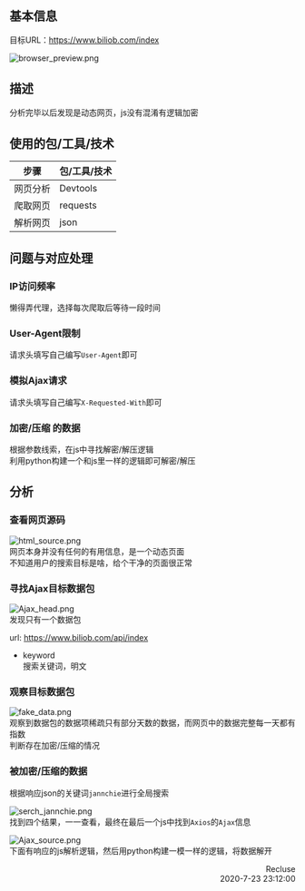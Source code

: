 ## 基本信息  
目标URL：https://www.biliob.com/index  
<!-- ![](info/../info_res/browser_preview.png)   -->
![browser_preview.png](https://i.loli.net/2020/08/18/rY3N6gdO1WQfnTe.png)  


## 描述  
分析完毕以后发现是动态网页，js没有混淆有逻辑加密  

## 使用的包/工具/技术  
|步骤|包/工具/技术|
|--|--|
|网页分析|Devtools|
|爬取网页|requests|
|解析网页|json|

## 问题与对应处理  
### IP访问频率  
懒得弄代理，选择每次爬取后等待一段时间  
### User-Agent限制  
请求头填写自己编写`User-Agent`即可  
### 模拟Ajax请求  
请求头填写自己编写`X-Requested-With`即可  
### 加密/压缩 的数据
根据参数线索，在js中寻找解密/解压逻辑  
利用python构建一个和js里一样的逻辑即可解密/解压  

## 分析  

### 查看网页源码  
<!-- ![](info_res/html_source.png)   -->
![html_source.png](https://i.loli.net/2020/08/18/jwLhyi7NpXrzHtO.png)  
网页本身并没有任何的有用信息，是一个动态页面  
不知道用户的搜索目标是啥，给个干净的页面很正常  

### 寻找Ajax目标数据包  
<!-- ![](info_res/Ajax_head.png)   -->
![Ajax_head.png](https://i.loli.net/2020/08/18/nMfJB3vIHdmlrEC.png)  
发现只有一个数据包  

url: https://www.biliob.com/api/index  
* keyword  
搜索关键词，明文  

### 观察目标数据包  
<!-- ![](info_res/fake_data.png)   -->
![fake_data.png](https://i.loli.net/2020/08/18/gGIBCyhDL7zk2pe.png)  
观察到数据包的数据项稀疏只有部分天数的数据，而网页中的数据完整每一天都有指数  
判断存在加密/压缩的情况  

### 被加密/压缩的数据  
根据响应json的关键词`jannchie`进行全局搜索  
<!-- ![](info_res/serch_jannchie.png)   -->
![serch_jannchie.png](https://i.loli.net/2020/08/18/24s3WLgq7RhSMjp.png)  
找到四个结果，一一查看，最终在最后一个js中找到`Axios`的`Ajax`信息  

<!-- ![](info_res/Ajax_source.png)   -->
![Ajax_source.png](https://i.loli.net/2020/08/18/wBdzncxRuAo7eG4.png)  
下面有响应的js解析逻辑，然后用python构建一模一样的逻辑，将数据解开  

<p style="text-align:right">Recluse<br>2020-7-23 23:12:00 </p>